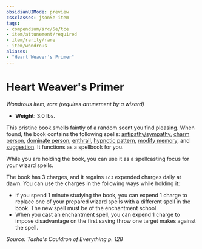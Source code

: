 ```yaml
---
obsidianUIMode: preview
cssclasses: json5e-item
tags:
- compendium/src/5e/tce
- item/attunement/required
- item/rarity/rare
- item/wondrous
aliases: 
- "Heart Weaver's Primer"
---
```

# Heart Weaver's Primer
*Wondrous Item, rare (requires attunement by a wizard)*  

- **Weight**: 3.0 lbs.

This pristine book smells faintly of a random scent you find pleasing. When found, the book contains the following spells: [antipathy/sympathy](/Systems/5e/spells/antipathy-sympathy.md), [charm person](/Systems/5e/spells/charm-person.md), [dominate person](/Systems/5e/spells/dominate-person.md), [enthrall](/Systems/5e/spells/enthrall.md), [hypnotic pattern](/Systems/5e/spells/hypnotic-pattern.md), [modify memory](/Systems/5e/spells/modify-memory.md), and [suggestion](/Systems/5e/spells/suggestion.md). It functions as a spellbook for you.

While you are holding the book, you can use it as a spellcasting focus for your wizard spells.

The book has 3 charges, and it regains `1d3` expended charges daily at dawn. You can use the charges in the following ways while holding it:

- If you spend 1 minute studying the book, you can expend 1 charge to replace one of your prepared wizard spells with a different spell in the book. The new spell must be of the enchantment school.  
- When you cast an enchantment spell, you can expend 1 charge to impose disadvantage on the first saving throw one target makes against the spell.  

*Source: Tasha's Cauldron of Everything p. 128*